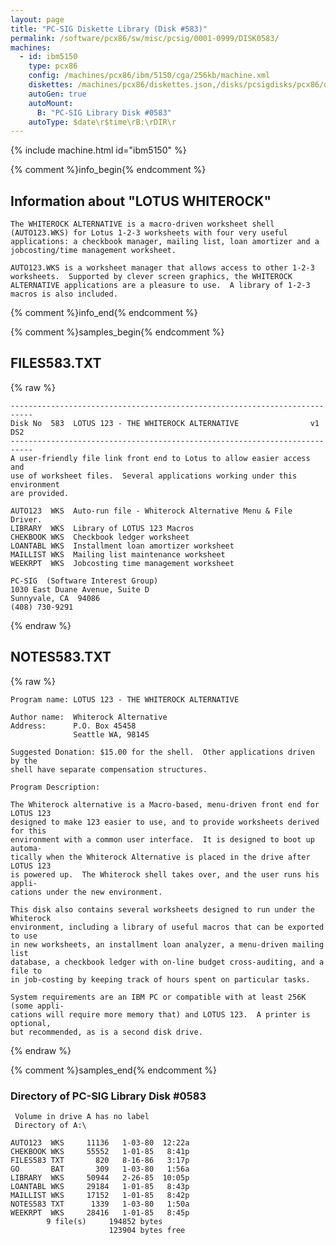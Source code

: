 ```yaml
---
layout: page
title: "PC-SIG Diskette Library (Disk #583)"
permalink: /software/pcx86/sw/misc/pcsig/0001-0999/DISK0583/
machines:
  - id: ibm5150
    type: pcx86
    config: /machines/pcx86/ibm/5150/cga/256kb/machine.xml
    diskettes: /machines/pcx86/diskettes.json,/disks/pcsigdisks/pcx86/diskettes.json
    autoGen: true
    autoMount:
      B: "PC-SIG Library Disk #0583"
    autoType: $date\r$time\rB:\rDIR\r
---
```


{% include machine.html id="ibm5150" %}

{% comment %}info_begin{% endcomment %}

## Information about "LOTUS WHITEROCK"

    The WHITEROCK ALTERNATIVE is a macro-driven worksheet shell
    (AUTO123.WKS) for Lotus 1-2-3 worksheets with four very useful
    applications: a checkbook manager, mailing list, loan amortizer and a
    jobcosting/time management worksheet.
    
    AUTO123.WKS is a worksheet manager that allows access to other 1-2-3
    worksheets.  Supported by clever screen graphics, the WHITEROCK
    ALTERNATIVE applications are a pleasure to use.  A library of 1-2-3
    macros is also included.
{% comment %}info_end{% endcomment %}

{% comment %}samples_begin{% endcomment %}

## FILES583.TXT

{% raw %}
```
---------------------------------------------------------------------------
Disk No  583  LOTUS 123 - THE WHITEROCK ALTERNATIVE                v1 DS2
---------------------------------------------------------------------------
A user-friendly file link front end to Lotus to allow easier access and
use of worksheet files.  Several applications working under this environment
are provided.
 
AUTO123  WKS  Auto-run file - Whiterock Alternative Menu & File Driver.
LIBRARY  WKS  Library of LOTUS 123 Macros
CHEKBOOK WKS  Checkbook ledger worksheet
LOANTABL WKS  Installment loan amortizer worksheet
MAILLIST WKS  Mailing list maintenance worksheet
WEEKRPT  WKS  Jobcosting time management worksheet
 
PC-SIG  (Software Interest Group)
1030 East Duane Avenue, Suite D
Sunnyvale, CA  94086
(408) 730-9291
```
{% endraw %}

## NOTES583.TXT

{% raw %}
```
Program name: LOTUS 123 - THE WHITEROCK ALTERNATIVE
 
Author name:  Whiterock Alternative
Address:      P.O. Box 45458
              Seattle WA, 98145

Suggested Donation: $15.00 for the shell.  Other applications driven by the 
shell have separate compensation structures.
 
Program Description:
 
The Whiterock alternative is a Macro-based, menu-driven front end for LOTUS 123
designed to make 123 easier to use, and to provide worksheets derived for this
environment with a common user interface.  It is designed to boot up automa-
tically when the Whiterock Alternative is placed in the drive after LOTUS 123
is powered up.  The Whiterock shell takes over, and the user runs his appli-
cations under the new environment.

This disk also contains several worksheets designed to run under the Whiterock
environment, including a library of useful macros that can be exported to use 
in new worksheets, an installment loan analyzer, a menu-driven mailing list 
database, a checkbook ledger with on-line budget cross-auditing, and a file to
in job-costing by keeping track of hours spent on particular tasks.

System requirements are an IBM PC or compatible with at least 256K (some appli-
cations will require more memory that) and LOTUS 123.  A printer is optional,
but recommended, as is a second disk drive.
```
{% endraw %}

{% comment %}samples_end{% endcomment %}

### Directory of PC-SIG Library Disk #0583

     Volume in drive A has no label
     Directory of A:\

    AUTO123  WKS     11136   1-03-80  12:22a
    CHEKBOOK WKS     55552   1-01-85   8:41p
    FILES583 TXT       820   8-16-86   3:17p
    GO       BAT       309   1-03-80   1:56a
    LIBRARY  WKS     50944   2-26-85  10:05p
    LOANTABL WKS     29184   1-01-85   8:43p
    MAILLIST WKS     17152   1-01-85   8:42p
    NOTES583 TXT      1339   1-03-80   1:50a
    WEEKRPT  WKS     28416   1-01-85   8:45p
            9 file(s)     194852 bytes
                          123904 bytes free
